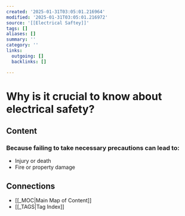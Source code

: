 ```yaml
---
created: '2025-01-31T03:05:01.216964'
modified: '2025-01-31T03:05:01.216972'
source: '[[Electrical Saftey]]'
tags: []
aliases: []
summary: ''
category: ''
links:
  outgoing: []
  backlinks: []

---
```


# Why is it crucial to know about electrical safety?

## Content
### Because failing to take necessary precautions can lead to:
- Injury or death
- Fire or property damage



## Connections
- [[_MOC|Main Map of Content]]
- [[_TAGS|Tag Index]]
